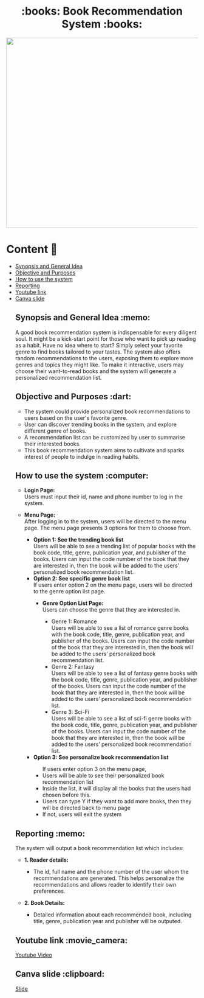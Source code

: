 <h1 align="center"> :books: Book Recommendation System :books: </h1>
<img src= "https://github.com/jjn7702/SECJ1023-PT2/assets/147809633/8f809032-e60f-46af-a488-09fec1f3d97d" width="1500" height="500"></img>

# Content :star2:
<ul>
  <li><a href="#syn">Synopsis and General Idea</a></li>
  <li><a href="#obj">Objective and Purposes</a></li>
  <li><a href="#use">How to use the system</a></li>
  <li><a href="#report">Reporting</a></li>
  <li><a href="#youtube">Youtube link</a></li>
  <li><a href="#canva">Canva slide</a></li>


  
<div id="syn">
<h2> Synopsis and General Idea :memo: </h2>
A good book recommendation system is indispensable for every diligent soul. It might be a kick-start point for those who want to pick up reading as a habit. Have no idea   where to start?  Simply select your favorite genre to find books tailored to your tastes. The system also offers random recommendations to the users, exposing them to explore more genres and topics they might like. To make it interactive, users may choose their want-to-read books and the system will generate a personalized recommendation list.
</div>



<div id="obj">
<h2> Objective and Purposes :dart: </h2>
<ul>
<li>The system could provide personalized book recommendations to users based on the user's favorite genre.</li>
<li>User can discover trending books in the system, and explore different genre of books.</li>
<li>A recommendation list can be customized by user to summarise their interested books.</li>
<li>This book recommendation system aims to cultivate and sparks interest of people to indulge in reading habits.</li>
</ul>
</div>



<div id="use">
<h2>How to use the system :computer: </h2>
<ul>
  <li><b>Login Page:</b></li>
  Users must input their id, name and phone number to log in the system.
</ul>
<ul>
  <li><b>Menu Page:</b></li>
  After logging in to the system, users will be directed to the menu page. The menu page presents 3 options for them to choose from.
  <ul>
    <li><b>Option 1: See the trending book list </b></li>
    Users will be able to see a trending list of popular books with the book code, title, genre, publication year, and publisher of the books.
    Users can input the code number of the book that they are interested in, then the book will be added to the users’ personalized book recommendation list.
    <li><b>Option 2: See specific genre book list</b></li>
    If users enter option 2 on the menu page, users will be directed to the genre option list page.
      <ul>
        <li><b>Genre Option List Page:</b></li>
        Users can choose the genre that they are interested in.
        <ul>
          <li>Genre 1: Romance</li>
          Users will be able to see a list of romance genre books with the book code, title, genre, publication year, and publisher of the books.
          Users can input the code number of the book that they are interested in, then the book will be added to the users’ personalized book recommendation list.
          <li>Genre 2: Fantasy</li>
          Users will be able to see a list of fantasy genre books with the book code, title, genre, publication year, and publisher of the books.
          Users can input the code number of the book that they are interested in, then the book will be added to the users’ personalized book recommendation list.
          <li>Genre 3: Sci-Fi</li>
          Users will be able to see a list of sci-fi genre books with the book code, title, genre, publication year, and publisher of the books.
          Users can input the code number of the book that they are interested in, then the book will be added to the users’ personalized book recommendation list.
        </ul>
      </ul>
    <li><b>Option 3: See personalize book recommendation list</b></li>
    <ul>
      If users enter option 3 on the menu page, 
      <li>Users will be able to see their personalized book recommendation list</li>
      <li>Inside the list, it will display all the books that the users had chosen before this.</li>
      <li>Users can type Y if they want to add more books, then they will be directed back to menu page</li>
      <li>If not, users will exit the system</li>
    </ul>
  </ul>
</ul>
</div>

<div id="report">
<h2> Reporting :memo: </h2>
The system will output a book recommendation list which includes:
<ul>
  <li><b>1. Reader details:</b></li>
  <ul>
    <li>The id, full name and the phone number of the user whom the recommendations are generated. This helps personalize the recommendations and allows reader to         
    identify their own preferences.</li>
  </ul>
</ul>
<ul>
  <li><b>2. Book Details:</b></li>
  <ul>
    <li>Detailed information about each recommended book, including title, genre, publication year and publisher will be outputed.</li>
  </ul>
</ul>
</div>



 <div id="youtube">
<h2>Youtube link :movie_camera:</h2>
<a href= "https://youtu.be/KgzKN0HR_S4?si=O9nvcjhVkzuBone5"> Youtube Video </a>
 </div>



<div id="canva">
<h2>Canva slide :clipboard:</h2>
<a href= "https://www.canva.com/design/DAGCr457ev8/j4Xxs9-gBl_UyTwq3tl6_Q/view?utm_content=DAGCr457ev8&utm_campaign=designshare&utm_medium=link&utm_source=editor"> Slide </a>
</div>
